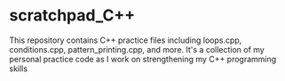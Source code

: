 # scratchpad_C++

This repository contains C++ practice files including loops.cpp, conditions.cpp, pattern_printing.cpp, and more. It's a collection of my personal practice code as I work on strengthening my C++ programming skills